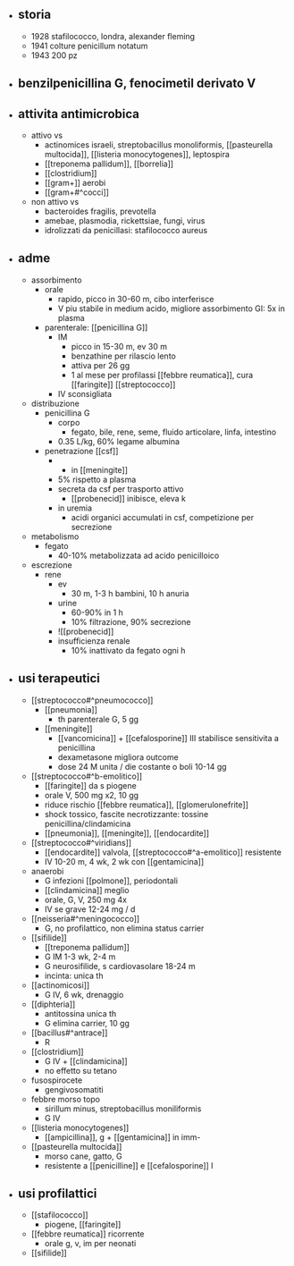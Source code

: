 - ## storia
	- 1928 stafilococco, londra, alexander fleming
	- 1941 colture penicillum notatum
	- 1943 200 pz
- ## benzilpenicillina G, fenocimetil derivato V
- ## attivita antimicrobica
	- attivo vs
		- actinomices israeli, streptobacillus monoliformis, [[pasteurella multocida]],  [[listeria monocytogenes]], leptospira
		- [[treponema pallidum]], [[borrelia]]
		- [[clostridium]]
		- [[gram+]] aerobi
		- [[gram+#^cocci]]
	- non attivo vs
		- bacteroides fragilis, prevotella
		- amebae, plasmodia, rickettsiae, fungi, virus
		- idrolizzati da penicillasi: stafilococco aureus

- ## adme
	- assorbimento
		- orale
			- rapido, picco in 30-60 m, cibo interferisce
			- V piu stabile in medium acido, migliore assorbimento GI: 5x in plasma
		- parenterale: [[penicillina G]]
			- IM
				- picco in 15-30 m, ev 30 m
				- benzathine per rilascio lento
				- attiva per 26 gg
				- 1 al mese per profilassi [[febbre reumatica]], cura [[faringite]] [[streptococco]]
			- IV sconsigliata
	- distribuzione
		- penicillina G
			- corpo
				- fegato, bile, rene, seme, fluido articolare, linfa, intestino
			- 0.35 L/kg, 60% legame albumina
		- penetrazione [[csf]]
			- + in [[meningite]]
			- 5% rispetto a plasma
			- secreta da csf per trasporto attivo
				- [[probenecid]] inibisce, eleva k
			- in uremia
				- acidi organici accumulati in csf, competizione per secrezione
	- metabolismo
		- fegato
			- 40-10% metabolizzata ad acido penicilloico
	- escrezione
		- rene
			- ev
				- 30 m, 1-3 h bambini, 10 h anuria
			- urine
				- 60-90% in 1 h
				- 10% filtrazione, 90% secrezione
			-  ![[probenecid]]
			- insufficienza renale
				- 10% inattivato da fegato ogni h
- ## usi terapeutici
	- [[streptococco#^pneumococco]]
		- [[pneumonia]]
			- th parenterale G, 5 gg
		- [[meningite]]
			- [[vancomicina]] + [[cefalosporine]] III stabilisce sensitivita a penicillina
			- dexametasone migliora outcome
			- dose 24 M unita / die costante o boli 10-14 gg
	- [[streptococco#^b-emolitico]]
		- [[faringite]] da s piogene
		- orale V, 500 mg x2, 10 gg
		- riduce rischio [[febbre reumatica]], [[glomerulonefrite]]
		- shock tossico, fascite necrotizzante: tossine penicillina/clindamicina
		- [[pneumonia]], [[meningite]], [[endocardite]]
	- [[streptococco#^viridians]]
		- [[endocardite]] valvola, [[streptococco#^a-emolitico]] resistente
		- IV 10-20 m, 4 wk, 2 wk con [[gentamicina]]
	- anaerobi
		- G infezioni [[polmone]], periodontali
		- [[clindamicina]] meglio
		- orale, G, V, 250 mg 4x
		- IV se grave 12-24 mg / d
	- [[neisseria#^meningococco]]
		- G, no profilattico, non elimina status carrier
	- [[sifilide]]
		- [[treponema pallidum]]
		- G IM 1-3 wk, 2-4 m
		- G neurosifilide, s cardiovasolare 18-24 m
		- incinta: unica th
	- [[actinomicosi]]
		- G IV, 6 wk, drenaggio
	- [[diphteria]]
		- antitossina unica th
		- G elimina carrier, 10 gg
	- [[bacillus#^antrace]]
		- R
	- [[clostridium]]
		- G IV + [[clindamicina]]
		- no effetto su tetano
	- fusospirocete
		- gengivosomatiti
	- febbre morso topo
		- sirillum minus, streptobacillus moniliformis
		- G IV
	- [[listeria monocytogenes]]
		- [[ampicillina]], g + [[gentamicina]] in imm-
	- [[pasteurella multocida]]
		- morso cane, gatto, G
		- resistente a [[penicilline]] e [[cefalosporine]] I
- ## usi profilattici
	- [[stafilococco]]
		- piogene, [[faringite]]
	- [[febbre reumatica]] ricorrente
		- orale g, v, im per neonati
	- [[sifilide]]